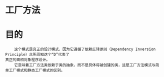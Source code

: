 # 工厂方法

# 目的
        这个模式是真正的设计模式，因为它遵循了依赖反转原则（Dependency Inversion Principle）众所周知这个“D”代表了
    真正的面相对象程序设计。
        它意味着工厂方法类依赖于类的抽象，而不是具体将被创建的类，这是工厂方法模式与简单工厂模式和静态工厂模式的区别。
